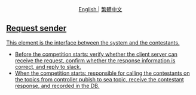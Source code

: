 <p align="center">
  <a href="./README.md"> English </a> | <a href="./README.zh-TW.md"> 繁體中文
</p>

## Request sender
This element is the interface between the system and the contestants.
- Before the competition starts: verify whether the client server can receive the request, confirm whether the response information is correct, and
reply to slack.
- When the competition starts: responsible for calling the contestants on the topics from controller pubish to sea topic,
receive the contestant response, and recorded in the DB.

